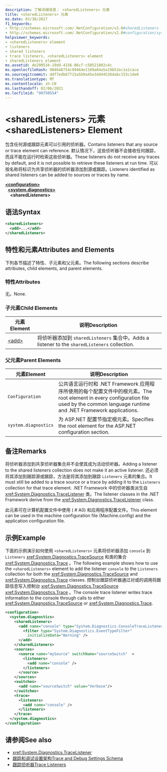 ```yaml
---
description: 了解详细信息： <sharedListeners> 元素
title: <sharedListeners> 元素
ms.date: 03/30/2017
f1_keywords:
- http://schemas.microsoft.com/.NetConfiguration/v2.0#sharedListeners
- http://schemas.microsoft.com/.NetConfiguration/v2.0#configuration/system.diagnostics/sharedListeners
helpviewer_keywords:
- <sharedListeners> element
- listeners
- shared listeners
- trace listeners, <sharedListeners> element
- sharedListeners element
ms.assetid: de200534-19dd-4156-86cf-c50521802c4c
ms.openlocfilehash: 904648754c99464e1109a04a5a19b52ec1a1cace
ms.sourcegitcommit: ddf7edb67715a5b9a45e3dd44536dabc153c1de0
ms.translationtype: MT
ms.contentlocale: zh-CN
ms.lasthandoff: 02/06/2021
ms.locfileid: "99750554"
---
```

# <a name="sharedlisteners-element"></a><span data-ttu-id="44106-103">\<sharedListeners> 元素</span><span class="sxs-lookup"><span data-stu-id="44106-103">\<sharedListeners> Element</span></span>

<span data-ttu-id="44106-104">包含任何源或跟踪元素可以引用的侦听器。</span><span class="sxs-lookup"><span data-stu-id="44106-104">Contains listeners that any source or trace element can reference.</span></span>  <span data-ttu-id="44106-105">默认情况下，这些侦听器不会接收任何跟踪，而且不能在运行时检索这些侦听器。</span><span class="sxs-lookup"><span data-stu-id="44106-105">These listeners do not receive any traces by default, and it is not possible to retrieve these listeners at run time.</span></span> <span data-ttu-id="44106-106">可以按名称将标识为共享侦听器的侦听器添加到源或跟踪。</span><span class="sxs-lookup"><span data-stu-id="44106-106">Listeners identified as shared listeners can be added to sources or traces by name.</span></span>  
  
[**\<configuration>**](../configuration-element.md)  
&nbsp;&nbsp;[**\<system.diagnostics>**](system-diagnostics-element.md)  
&nbsp;&nbsp;&nbsp;&nbsp;**\<sharedListeners>**  
  
## <a name="syntax"></a><span data-ttu-id="44106-107">语法</span><span class="sxs-lookup"><span data-stu-id="44106-107">Syntax</span></span>  
  
```xml  
<sharedListeners>
  <add>...</add>  
</sharedListeners>  
```  
  
## <a name="attributes-and-elements"></a><span data-ttu-id="44106-108">特性和元素</span><span class="sxs-lookup"><span data-stu-id="44106-108">Attributes and Elements</span></span>  

 <span data-ttu-id="44106-109">下列各节描述了特性、子元素和父元素。</span><span class="sxs-lookup"><span data-stu-id="44106-109">The following sections describe attributes, child elements, and parent elements.</span></span>  
  
### <a name="attributes"></a><span data-ttu-id="44106-110">特性</span><span class="sxs-lookup"><span data-stu-id="44106-110">Attributes</span></span>  

 <span data-ttu-id="44106-111">无。</span><span class="sxs-lookup"><span data-stu-id="44106-111">None.</span></span>  
  
### <a name="child-elements"></a><span data-ttu-id="44106-112">子元素</span><span class="sxs-lookup"><span data-stu-id="44106-112">Child Elements</span></span>  
  
|<span data-ttu-id="44106-113">元素</span><span class="sxs-lookup"><span data-stu-id="44106-113">Element</span></span>|<span data-ttu-id="44106-114">说明</span><span class="sxs-lookup"><span data-stu-id="44106-114">Description</span></span>|  
|-------------|-----------------|  
|[\<add>](add-element-for-listeners-for-trace.md)|<span data-ttu-id="44106-115">将侦听器添加到 `sharedListeners` 集合中。</span><span class="sxs-lookup"><span data-stu-id="44106-115">Adds a listener to the `sharedListeners` collection.</span></span>|  
  
### <a name="parent-elements"></a><span data-ttu-id="44106-116">父元素</span><span class="sxs-lookup"><span data-stu-id="44106-116">Parent Elements</span></span>  
  
|<span data-ttu-id="44106-117">元素</span><span class="sxs-lookup"><span data-stu-id="44106-117">Element</span></span>|<span data-ttu-id="44106-118">说明</span><span class="sxs-lookup"><span data-stu-id="44106-118">Description</span></span>|  
|-------------|-----------------|  
|`Configuration`|<span data-ttu-id="44106-119">公共语言运行时和 .NET Framework 应用程序所使用的每个配置文件中的根元素。</span><span class="sxs-lookup"><span data-stu-id="44106-119">The root element in every configuration file used by the common language runtime and .NET Framework applications.</span></span>|  
|`system.diagnostics`|<span data-ttu-id="44106-120">为 ASP.NET 配置节指定根元素。</span><span class="sxs-lookup"><span data-stu-id="44106-120">Specifies the root element for the ASP.NET configuration section.</span></span>|  
  
## <a name="remarks"></a><span data-ttu-id="44106-121">备注</span><span class="sxs-lookup"><span data-stu-id="44106-121">Remarks</span></span>  

 <span data-ttu-id="44106-122">将侦听器添加到共享侦听器集合并不会使其成为活动侦听器。</span><span class="sxs-lookup"><span data-stu-id="44106-122">Adding a listener to the shared listeners collection does not make it an active listener.</span></span> <span data-ttu-id="44106-123">还必须将其添加到跟踪源或跟踪，方法是将其添加到跟踪 `Listeners` 元素的集合。</span><span class="sxs-lookup"><span data-stu-id="44106-123">It must still be added to a trace source or a trace by adding it to the `Listeners` collection for that trace element.</span></span> <span data-ttu-id="44106-124">.NET Framework 中的侦听器类派生自 <xref:System.Diagnostics.TraceListener> 类。</span><span class="sxs-lookup"><span data-stu-id="44106-124">The listener classes in the .NET Framework derive from the <xref:System.Diagnostics.TraceListener> class.</span></span>  
  
 <span data-ttu-id="44106-125">此元素可在计算机配置文件中使用 ( # A0) 和应用程序配置文件。</span><span class="sxs-lookup"><span data-stu-id="44106-125">This element can be used in the machine configuration file (Machine.config) and the application configuration file.</span></span>  
  
## <a name="example"></a><span data-ttu-id="44106-126">示例</span><span class="sxs-lookup"><span data-stu-id="44106-126">Example</span></span>  

 <span data-ttu-id="44106-127">下面的示例演示如何使用 `<sharedListeners>` 元素将侦听器添加 `console` 到 `Listeners` <xref:System.Diagnostics.TraceSource> 和类的集合 <xref:System.Diagnostics.Trace> 。</span><span class="sxs-lookup"><span data-stu-id="44106-127">The following example shows how to use the `<sharedListeners>` element to add the listener `console` to the `Listeners` collection for both the <xref:System.Diagnostics.TraceSource> and <xref:System.Diagnostics.Trace> classes.</span></span> <span data-ttu-id="44106-128">控制台跟踪侦听器通过对或的调用将跟踪信息写入控制台 <xref:System.Diagnostics.TraceSource> <xref:System.Diagnostics.Trace> 。</span><span class="sxs-lookup"><span data-stu-id="44106-128">The console trace listener writes trace information to the console through calls to either <xref:System.Diagnostics.TraceSource> or <xref:System.Diagnostics.Trace>.</span></span>  
  
```xml  
<configuration>  
  <system.diagnostics>  
    <sharedListeners>  
      <add name="console" type="System.Diagnostics.ConsoleTraceListener" >  
        <filter type="System.Diagnostics.EventTypeFilter"  
          initializeData="Warning" />  
      </add>  
    </sharedListeners>  
    <sources>  
      <source name="mySource" switchName="sourceSwitch"  >  
        <listeners>  
          <add name="console" />  
        </listeners>  
      </source>  
    </sources>  
    <switches>  
      <add name="sourceSwitch" value="Verbose"/>  
    </switches>  
    <trace>  
      <listeners>  
        <add name="console" />  
      </listeners>  
    </trace>  
  </system.diagnostics>  
</configuration>
```  
  
## <a name="see-also"></a><span data-ttu-id="44106-129">请参阅</span><span class="sxs-lookup"><span data-stu-id="44106-129">See also</span></span>

- <xref:System.Diagnostics.TraceListener>
- [<span data-ttu-id="44106-130">跟踪和调试设置架构</span><span class="sxs-lookup"><span data-stu-id="44106-130">Trace and Debug Settings Schema</span></span>](index.md)
- [<span data-ttu-id="44106-131">跟踪侦听器</span><span class="sxs-lookup"><span data-stu-id="44106-131">Trace Listeners</span></span>](../../../debug-trace-profile/trace-listeners.md)
